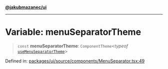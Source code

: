 [**@jakubmazanec/ui**](../README.md)

---

# Variable: menuSeparatorTheme

> `const` **menuSeparatorTheme**: `ComponentTheme`\<_typeof_
> [`useMenuSeparatorTheme`](../functions/useMenuSeparatorTheme.md)\>

Defined in:
[packages/ui/source/components/MenuSeparator.tsx:49](https://github.com/jakubmazanec/tools/blob/412167e80a7675933e43d5220a19d05130301e2d/packages/ui/source/components/MenuSeparator.tsx#L49)
